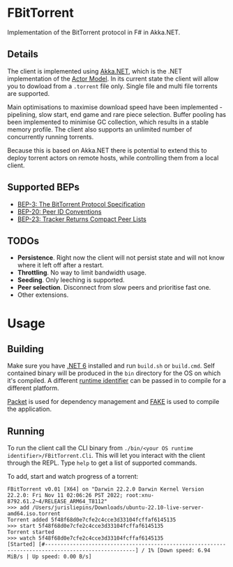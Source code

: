 FBitTorrent
===========

Implementation of the BitTorrent protocol in F# in Akka.NET. 

## Details

The client is implemented using [Akka.NET](https://getakka.net), which is the .NET implementation of the [Actor Model](https://en.wikipedia.org/wiki/Actor_model). In its current state the client will allow you to dowload from a `.torrent` file only. Single file and multi file torrents are supported. 

Main optimisations to maximise download speed have been implemented - pipelining, slow start, end game and rare piece selection. Buffer pooling has been implemented to minimise GC collection, which results in a stable memory profile. The client also supports an unlimited number of concurrently running torrents.

Because this is based on Akka.NET there is potential to extend this to deploy torrent actors on remote hosts, while controlling them from a local client. 

## Supported BEPs

* [BEP-3: The BitTorrent Protocol Specification](http://bittorrent.org/beps/bep_0003.html)
* [BEP-20: Peer ID Conventions](http://bittorrent.org/beps/bep_0020.html)
* [BEP-23: Tracker Returns Compact Peer Lists](http://bittorrent.org/beps/bep_0023.html)

## TODOs

* **Persistence**. Right now the client will not persist state and will not know where it left off after a restart.
* **Throttling**. No way to limit bandwidth usage. 
* **Seeding**. Only leeching is supported.
* **Peer selection**. Disconnect from slow peers and prioritise fast one. 
* Other extensions.

# Usage

## Building

Make sure you have [.NET 6](https://dotnet.microsoft.com/en-us/download/dotnet/6.0) installed and run `build.sh` or `build.cmd`. Self contained binary will be produced in the `bin` directory for the OS on which it's compiled. A different [runtime identifier](https://docs.microsoft.com/en-us/dotnet/core/rid-catalog) can be passed in to compile for a different platform.   

[Packet](https://fsprojects.github.io/Paket/get-started.html) is used for dependency management and [FAKE](https://fake.build/guide/getting-started.html) is used to compile the application. 

## Running

To run the client call the CLI binary from `./bin/<your OS runtime identifier>/FBitTorrent.Cli`. This will let you interact with the client through the REPL. Type `help` to get a list of supported commands. 

To add, start and watch progress of a torrent:
```
FBitTorrent v0.01 [X64] on "Darwin 22.2.0 Darwin Kernel Version 22.2.0: Fri Nov 11 02:06:26 PST 2022; root:xnu-8792.61.2~4/RELEASE_ARM64_T8112"
>>> add /Users/jurisliepins/Downloads/ubuntu-22.10-live-server-amd64.iso.torrent
Torrent added 5f48f68d0e7cfe2c4cce3d33104fcffaf6145135
>>> start 5f48f68d0e7cfe2c4cce3d33104fcffaf6145135
Torrent started
>>> watch 5f48f68d0e7cfe2c4cce3d33104fcffaf6145135
[Started] [#---------------------------------------------------------------------------------------------------] / 1% [Down speed: 6.94 MiB/s | Up speed: 0.00 B/s]  

```
